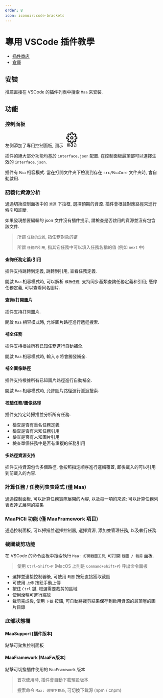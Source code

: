 ```yaml
---
order: 8
icon: iconoir:code-brackets
---
```


# 專用 VSCode 插件教學

- [插件商店](https://marketplace.visualstudio.com/items?itemName=nekosu.maa-support)
- [倉庫](https://github.com/neko-para/maa-support-extension)

## 安裝

推薦直接在 VSCode 的插件列表中搜索 `Maa` 來安裝.

## 功能

### 控制面板

左側添加了專用控制面板, 圖示 ![MaaSupport ControlPanel](/images/maa-support-panel.svg)

插件的絕大部分功能均基於 `interface.json` 配置. 在控制面板最頂部可以選擇生效的 `interface.json`.

插件有 `Maa` 相容模式. 當在打開文件夾下檢測到存在 `src/MaaCore` 文件夾時, 會自動啟用.

### 語義化資源分析

通過切換控制面板中的 `資源` 下拉框, 選擇預期的資源. 插件會根據對應路徑來進行索引和診斷.

如果發現想要編輯的 json 文件沒有插件提示, 請檢查是否啟用的資源並沒有包含該文件.

> 所謂 `任務的定義`, 指任務對象的鍵
>
> 所謂 `任務的引用`, 指其它任務中可以填入任務名稱的值 (例如 `next` 中)

#### 查詢任務定義/引用

插件支持跳轉到定義, 跳轉到引用, 查看任務定義.

開啟 `Maa` 相容模式時, 可以解析 `模板任務`, 支持同步基類查詢任務定義和引用; 懸停任務定義, 可以查看同名圖片.

#### 查詢/打開圖片

插件支持打開圖片.

開啟 `Maa` 相容模式時, 允許圖片路徑進行遞迴搜索.

#### 補全任務

插件支持根據所有已知任務進行自動補全.

開啟 `Maa` 相容模式時, 輸入 `@` 將會觸發補全.

#### 補全圖像路徑

插件支持根據所有已知圖片路徑進行自動補全.

開啟 `Maa` 相容模式時, 允許圖片路徑進行遞迴搜索.

#### 校驗任務/圖像路徑

插件支持定時掃描並分析所有任務.

- 檢查是否有重名任務定義
- 檢查是否有未知任務引用
- 檢查是否有未知圖片引用
- 檢查單個任務中是否有重複的任務引用

#### 多路徑資源支持

插件支持資源包含多個路徑, 會按照指定順序進行邏輯覆蓋, 即後載入的可以引用到前載入的內容.

### 計算任務 / 任務列表表達式 (僅 Maa)

通過控制面板, 可以計算任務實際展開的內容, 以及每一項的來源; 可以計算任務列表表達式展開的結果

### MaaPiCli 功能 (僅 MaaFramework 項目)

通過控制面板, 可以掃描並選擇控制器, 選擇資源, 添加並管理任務, 以及執行任務.

### 截圖裁剪功能

在 VSCode 的命令面板中搜索執行 `Maa: 打開截圖工具`, 可打開 `截圖 / 裁剪` 面板.

> 使用 `Ctrl+Shift+P` (MacOS 上則是 `Command+Shift+P`) 呼出命令面板

- 選擇並連接控制器後, 可使用 `截圖` 按鈕直接獲取截圖
- 可使用 `上傳` 按鈕手動上傳
- 按住 `Ctrl` 鍵, 框選需要裁剪的區域
- 使用滾輪可進行縮放
- 裁剪完成後, 使用 `下載` 按鈕, 可自動將裁剪結果保存到啟用資源的最頂層的圖片目錄

### 底部狀態欄

#### MaaSupport \[插件版本\]

點擊可聚焦控制面板

#### MaaFramework \[MaaFw版本\]

點擊可切換插件使用的 `MaaFramework` 版本

> 首次使用時, 插件會自動下載預設版本.
>
> 搜索命令 `Maa: 選擇下載源`, 可切換下載源 (npm / cnpm)
